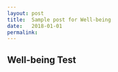 ```yaml
---
layout: post
title:  Sample post for Well-being
date:   2018-01-01
permalink: 
---
```


## Well-being Test
